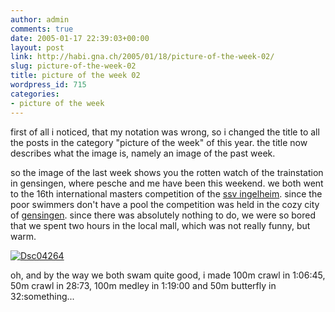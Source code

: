 ```yaml
---
author: admin
comments: true
date: 2005-01-17 22:39:03+00:00
layout: post
link: http://habi.gna.ch/2005/01/18/picture-of-the-week-02/
slug: picture-of-the-week-02
title: picture of the week 02
wordpress_id: 715
categories:
- picture of the week
---
```



first of all i noticed, that my notation was wrong, so i changed the title to all the posts in the category "picture of the week" of this year. the title now describes what the image is, namely an image of the past week.
  
so the image of the last week shows you the rotten watch of the trainstation in gensingen, where pesche and me have been this weekend. we both went to the 16th international masters competition of the [ssv ingelheim](http://www.ssv-ingelheim.de/). since the poor swimmers don't have a pool the competition was held in the cozy city of [gensingen](http://www.gensingen.de/). since there was absolutely nothing to do, we were so bored that we spent two hours in the local mall, which was not really funny, but warm.



[![Dsc04264](http://habi.gna.ch/blog/images/DSC04264-tm.jpg)](http://habi.gna.ch/blog/images/DSC04264.jpg)



oh, and by the way we both swam quite good, i made 100m crawl in 1:06:45, 50m crawl in 28:73, 100m medley in 1:19:00 and 50m butterfly in 32:something...

